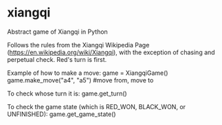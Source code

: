 # xiangqi
Abstract game of Xiangqi in Python 

Follows the rules from the Xiangqi Wikipedia Page (https://en.wikipedia.org/wiki/Xiangqi), with the exception of chasing and perpetual check. Red's turn is first. 

Example of how to make a move:
 game = XiangqiGame()
 game.make_move("a4", "a5") #move from, move to
 
 To check whose turn it is:
 game.get_turn()
 
 To check the game state (which is RED_WON, BLACK_WON, or UNFINISHED):
 game.get_game_state()
